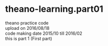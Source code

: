 # theano-learning.part01　
theano practice code <br />
upload on 2016/08/18 <br />
code making date 2015/10 till 2016/02 <br />
this is part 1 (First part)<br />
